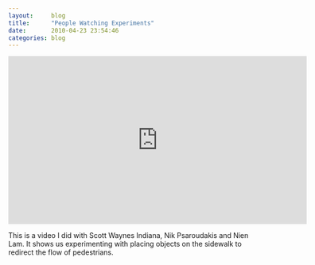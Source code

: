 ```yaml
---
layout:     blog
title:      "People Watching Experiments"
date:       2010-04-23 23:54:46
categories: blog
---
```


<iframe src="https://player.vimeo.com/video/11126782?title=0&amp;byline=0&amp;portrait=0&amp;color=ffd663" width="600" height="338" frameborder="0"> </iframe>

This is a video I did with Scott Waynes Indiana, Nik Psaroudakis and Nien Lam. It shows us experimenting with placing objects on the sidewalk to redirect the flow of pedestrians.